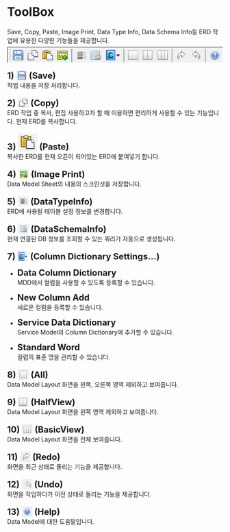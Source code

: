 # ToolBox
Save, Copy, Paste, Image Print, Data Type Info, Data Schema Info등 ERD 작업에 유용한 다양한 기능들을 제공합니다.
<img src="../../.vuepress\public\documentation\data-model\DataModelStr\ToolBox\ToolBox.png" style="position: relative;top: 5px;"> <br/>

<b style="font-size: 20px">1) <img src="../../.vuepress\public\documentation\data-model\DataModelStr\ToolBox\Save.png" width="25px;" height="25px;" style="position: relative;top: 5px;"> (Save) </b> <br/>
작업 내용을 저장 처리합니다.

<b style="font-size: 20px">2) <img src="../../.vuepress\public\documentation\data-model\DataModelStr\ToolBox\Copy.png" width="25px;" height="25px;" style="position: relative;top: 5px;"> (Copy) </b> <br/>
ERD 작업 중 복사, 편집 사용하고자 할 때 이용하면 편리하게 사용할 수 있는 기능입니다. 현재 ERD를 복사합니다.

<b style="font-size: 20px">3) <img src="../../.vuepress\public\documentation\data-model\DataModelStr\ToolBox\Paste.png" style="position: relative;top: 5px;"> (Paste) </b> <br/>
복사한 ERD를 현재 오픈이 되어있는 ERD에 붙여넣기 합니다.

<b style="font-size: 20px">4) <img src="../../.vuepress\public\documentation\data-model\DataModelStr\ToolBox\ImagePrint.png" width="25px;" height="25px;" style="position: relative;top: 5px;"> (Image Print) </b> <br/>
Data Model Sheet의 내용의 스크린샷을 저장합니다.

<b style="font-size: 20px">5) <img src="../../.vuepress\public\documentation\data-model\DataModelStr\ToolBox\DataTypeInfo.png" width="25px;" height="25px;" style="position: relative;top: 5px;"> (DataTypeInfo) </b> <br/>
ERD에 사용될 테이블 설정 정보를 변경합니다.

<b style="font-size: 20px">6) <img src="../../.vuepress\public\documentation\data-model\DataModelStr\ToolBox\DataSchemaInfo.png" width="25px;" height="25px;" style="position: relative;top: 5px;"> (DataSchemaInfo) </b> <br/>
현재 연결된 DB 정보를 조회할 수 있는 쿼리가 자동으로 생성됩니다.

<b style="font-size: 20px">7) <img src="../../.vuepress\public\documentation\data-model\DataModelStr\ToolBox\ColumnDic.png" width="25px;" height="25px;" style="position: relative;top: 5px;"> (Column Dictionary Settings…) </b> <br/>
- <b style="font-size: 20px">Data Column Dictionary </b><br/>
MDD에서 컬럼을 사용할 수 있도록 등록할 수 있습니다.

- <b style="font-size: 20px">New Column Add </b><br/>
새로운 컬럼을 등록할 수 있습니다.

- <b style="font-size: 20px">Service Data Dictionary </b><br/>
Service Model의 Column Dictionary에 추가할 수 있습니다.

- <b style="font-size: 20px">Standard Word </b><br/>
컬럼의 표준 명을 관리할 수 있습니다.

<b style="font-size: 20px">8) <img src="../../.vuepress\public\documentation\data-model\DataModelStr\ToolBox\All.png" width="25px;" height="25px;" style="position: relative;top: 5px;"> (All) </b> <br/>
Data Model Layout 화면을 왼쪽, 오른쪽 영역 제외하고 보여줍니다.

<b style="font-size: 20px">9) <img src="../../.vuepress\public\documentation\data-model\DataModelStr\ToolBox\HalfView.png" width="25px;" height="25px;" style="position: relative;top: 5px;"> (HalfView) </b> <br/>
 Data Model Layout 화면을 왼쪽 영역 제외하고 보여줍니다.

<b style="font-size: 20px">10) <img src="../../.vuepress\public\documentation\data-model\DataModelStr\ToolBox\BasicView.png" width="25px;" height="25px;" style="position: relative;top: 5px;"> (BasicView) </b> <br/>
Data Model Layout 화면을 전체 보여줍니다.

<b style="font-size: 20px">11) <img src="../../.vuepress\public\documentation\data-model\DataModelStr\ToolBox\Redo.png" width="25px;" height="25px;" style="position: relative;top: 5px;"> (Redo) </b> <br/>
화면을 최근 상태로 돌리는 기능을 제공합니다.

<b style="font-size: 20px">12) <img src="../../.vuepress\public\documentation\data-model\DataModelStr\ToolBox\Undo.png" width="25px;" height="25px;" style="position: relative;top: 5px;"> (Undo) </b> <br/>
화면을 작업하다가 이전 상태로 돌리는 기능을 제공합니다.

<b style="font-size: 20px">13) <img src="../../.vuepress\public\documentation\data-model\DataModelStr\ToolBox\Help.png" width="25px;" height="25px;" style="position: relative;top: 5px;"> (Help) </b> <br/>
Data Model에 대한 도움말입니다.